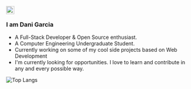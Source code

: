 <a href="https://github.com/QueeNFrisk">
  <img align="left" alt="Dani's Github" width="22px" src="https://cdn.jsdelivr.net/npm/simple-icons@v3/icons/github.svg" />
</a>

<br />
<!--<img width="359" height="349.5" align="right" alt="GIF" src="https://media1.tenor.com/images/237ff17bc98383883f1bcbb307a8f344/tenor.gif?itemid=17254754" />-->


### I am Dani Garcia
- A Full-Stack Developer & Open Source enthusiast.
- A Computer Engineering Undergraduate Student. 
- Currently working on some of my cool side projects based on Web Development
- I'm currently looking for opportunities. I love to learn and contribute in any and every possible way.

![Top Langs](https://github-readme-stats.vercel.app/api/top-langs/?username=QueeNFrisk&layout=compact)
